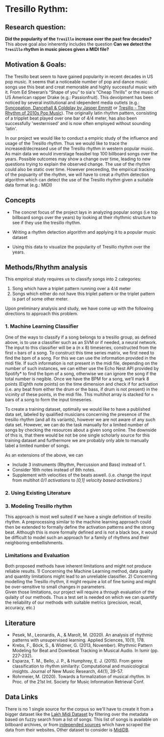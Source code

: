 





# Tresillo Rythm: 

## Research question: 

**Did the popularity of the `Tresillo` increase over the past few decades?**  
This above goal also inherently includes the question **Can we detect the `Tresillo` rhythm in music pieces given a MIDI file?**

## Motivation & Goals: 
The Tresillo beat seem to have gained popularity in recent decades in US pop music. It seems that a noticeable number of pop and dance music songs use this beat and creat memorable and highly successful music with it. From Ed Sheeran’s “Shape of you” to sia's “Cheap Thrills” or the music of US American rapper Drake (e.g.: Passionfruit). This devolpment has been noticed by several institutional and idependent media outlets (e.g.: [Syncopation, Dancehall & Coldplay by Jasper Emmitt](https://medium.com/@jasperemmitt/syncopation-dancehall-coldplay-ede27c6d01cf) or [Tresillo - The Rhythm of 2010s Pop Music](https://www.youtube.com/watch?v=DZ_yT_ukkKA)). The originally latin rhythm pattern, consisting of a tripplet beat played over one bar of 4/4 meter, has also been successfully 'westernised' and is now often employed without sounding 'latin'.  

In our project we would like to conduct a empiric study of the influence and usage of the Tresillo rhythm. Thus we would like to trace the increased/decreased use of the Tresillo rhythm in western popular music. As main data we would inverstage feasibel top 100 billboard songs over the years. Possible outcomes may show a change over time, leading to new questions trying to explain the observed change. The use of the rhythm could also be static over time.
However preceeding, the empirical tracking of the popuarity of the rhythm, we will have to creat a rhythm detection algorithm which can detect the use of the  Tresillo rhythm given a suitable data format (e.g.: MIDI)



## Concepts 

-   The concret focus of the project lays in analyzing popular songs (i.e top billboard songs over the years) by looking at their rhythmic structure to see if they use the tresillo rhythm. 

-   Writing a rhythm detection algorithm and applying it to a popular music dataset 

-   Using this data to visualize the popularity of Tresillo rhythm over the years. 


## Methods/Rhythm analysis

This empirical study requires us to classify songs into 2 categories: 
1) Song which have a triplet pattern running over a 4/4 meter 
2) Songs which either do not have this triplet pattern or the triplet pattern is part of some other meter.

Upon preliminary analysis and study, we have come up with the following directions to approach this problem. 
### 1. Machine Learning Classifier
One of the ways to classify if a song belongs to a tresillo group, as defined above, is to use a classifier such as an SVM or if needed, a neural network. The input to this classifier will be a (n x 8) timeseries, constructed from the first `n` bars of a song. To construct this time series matrix, we first need to find the bpm of a song. For this we can use the information provided in the midi file. If such information is not present in the midi file, depending on the number of such instances, we can either use the Echo Nest API provided by Spotify* to find the bpm of a song, otherwise we can ignore the song if the total number is negible.
Once we have the BPM for a song, we’ll mark 8 points (Eighth note points) on the time dimension and check if for activation (i.e. any beat from either the drum or the bass, if drum is not present) in the vicinity of these points, in the midi file. This multihot array is stacked for `n` bars of a song to form the input timeseries.

To create a training dataset, optimally we would like to have a published data set, labeled by qualified musicians concerning the presence of the tresillo rhythm (and all its variants), however we are not aware of any such data set. However, we can do the task manually for a limited number of songs by checking the resources about a given song online. The downside of this is, that there would be not be one single scholarly source for this training dataset and furthermore we are probably only able to manually label a limited number of songs.  

As an extensions of the above, we can 
- Include 3 instruments (Rhythm, Percussion and Bass) instead of 1.
- Consider 16th notes instead of 8th notes.
- Supplement with velocities of the beats aswell. (i.e. change the input from multihot _0/1 activations_ to _[0,1] velocity based activations_.)
### 2. Using Existing Literature

### 3. Modeling Tresillo rhythm
This approach is most well suited if we have a single definition of tresillo rhythm. A preprocessing similar to the machine learning approach could then be extended to formally define the activation patterns and the strong beat. Although this is more formally defined and is not a black box, it would be difficult to model such an approach for a family of rhythms and their neighboring embellishments. 

### Limitations and Evaluation
Both proposed methods have inherent limitations and might not produce reliable results. 1) Concerning the Machine Learning method, data quality and quantity limitations might lead to an unreliable classifier. 2) Concerning modelling the Tresillo rhythm, it might require a lot of fine tuning and might be over-sensitive to small changes in parameters.  
Given those limitations, our project will require a through evaluation of the qulaity of our methods. Thus a test set is needed on which we can quantify the reliability of our methods with suitable metrics (precision, recall, accuracy, etc.)  

## Literature 
- Pesek, M., Leonardis, A., & Marolt, M. (2020). An analysis of rhythmic patterns with unsupervised learning. Applied Sciences, 10(1), 178.
- Krebs, F., Böck, S., & Widmer, G. (2013, November). Rhythmic Pattern Modeling for Beat and Downbeat Tracking in Musical Audio. In Ismir (pp. 227-232).
- Esparza, T. M., Bello, J. P., & Humphrey, E. J. (2015). From genre classification to rhythm similarity: Computational and musicological insights. Journal of New Music Research, 44(1), 39-57.
- Rohrmeier, M. (2020). Towards a formalization of musical rhythm. In Proc. of the 21st Int. Society for Music Information Retrieval Conf.

## Data Links
There is no 1 single source for the corpus so we'll have to create it from a bigger dataset like the [Lakh Midi Dataset](https://colinraffel.com/projects/lmd/ "The Lakh MIDI Dataset v0.1") by filtering over the metadata based on fuzzy search from a list of songs. This list of songs is available on billboard archives, or from [independed sources](https://data.world/kcmillersean/billboard-hot-100-1958-2017 "Billboard Hot weekly charts - Data.world") which have scraped the data from their websites.
Other dataset to consider is [MidiDB](https://www.mididb.com/genres/).
